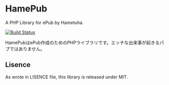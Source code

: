 HamePub
=======

A PHP Library for ePub by Hametuha. 

[![Build Status](https://travis-ci.org/hametuha/HamePub.svg?branch=master)](https://travis-ci.org/hametuha/HamePub)

HamePubはePub作成のためのPHPライブラリです。エッチな出来事が起きるパブではありません。

## Lisence

As wrote in LISENCE file, this library is released under MIT.
